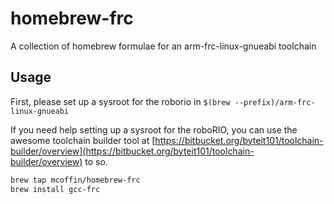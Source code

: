 # homebrew-frc

A collection of homebrew formulae for an arm-frc-linux-gnueabi toolchain

## Usage

First, please set up a sysroot for the roborio in `$(brew --prefix)/arm-frc-linux-gnueabi`

If you need help setting up a sysroot for the roboRIO, you can use the awesome toolchain builder tool at [https://bitbucket.org/byteit101/toolchain-builder/overview](https://bitbucket.org/byteit101/toolchain-builder/overview) to so.

````bash
brew tap mcoffin/homebrew-frc
brew install gcc-frc
````

